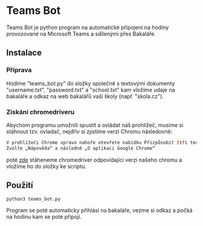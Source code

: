# Teams Bot

Teams Bot je python program na automatické připojení na hodiny provozované na Microsoft Teams a sdílenými přes Bakaláře.

## Instalace
### Příprava
Hodíme "teams_bot.py" do složky společně s textovými dokumenty "username.txt", "password.txt" a "school.txt" kam vložíme udaje na bakaláře a odkaz na web bakalářů vaší školy (např. "skola.cz").
### Získání chromedriveru
Abychom programu umožnili spustit a ovládat náš prohlížeč, musíme si stáhnout tzv. ovladač, nejdřív si zjistíme verzi Chromu následovně:

```bash
V prohlížeči Chrome vpravo nahoře otevřete nabídku Přizpůsobit (tři tečky nad sebou)
Zvolte „Nápověda“ a následně „O aplikaci Google Chrome“
```
poté [zde](https://chromedriver.chromium.org/downloads) stáheneme chromedriver odpovídající verzi našeho chromu a vložíme ho do složky ke scriptu.
## Použití

```
python3 teams_bot.py
```
Program se poté automaticky přihlásí na bakaláře, vezme si odkaz a počká na hodinu kam se poté připojí.
